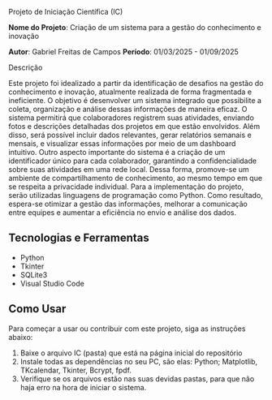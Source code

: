 Projeto de Iniciação Científica (IC)

**Nome do Projeto**: Criação de um sistema para a gestão do conhecimento e inovação 

**Autor**: Gabriel Freitas de Campos 
**Período**: 01/03/2025 - 01/09/2025  

Descrição

Este projeto foi idealizado a partir da identificação de desafios na gestão do conhecimento e inovação, atualmente realizada de forma fragmentada e ineficiente. O objetivo é desenvolver um sistema integrado que possibilite a coleta, organização e análise dessas informações de maneira eficaz. O sistema permitirá que colaboradores registrem suas atividades, enviando fotos e descrições detalhadas dos projetos em que estão envolvidos. Além disso, será possível incluir dados relevantes, gerar relatórios semanais e mensais, e visualizar essas informações por meio de um dashboard intuitivo. Outro aspecto importante do sistema é a criação de um identificador único para cada colaborador, garantindo a confidencialidade sobre suas atividades em uma rede local. Dessa forma, promove-se um ambiente de compartilhamento de conhecimento, ao mesmo tempo em que se respeita a privacidade individual. Para a implementação do projeto, serão utilizadas linguagens de programação como Python. Como resultado, espera-se otimizar a gestão das informações, melhorar a comunicação entre equipes e aumentar a eficiência no envio e análise dos dados.

## Tecnologias e Ferramentas

- Python
- Tkinter
- SQLite3
- Visual Studio Code

## Como Usar

Para começar a usar ou contribuir com este projeto, siga as instruções abaixo:

1. Baixe o arquivo IC (pasta) que está na página inicial do repositório
2. Instale todas as dependências no seu PC, são elas: Python; Matplotlib, TKcalendar, Tkinter, Bcrypt, fpdf.
3. Verifique se os arquivos estão nas suas devidas pastas, para que não haja erro na hora de iniciar o sistema.
